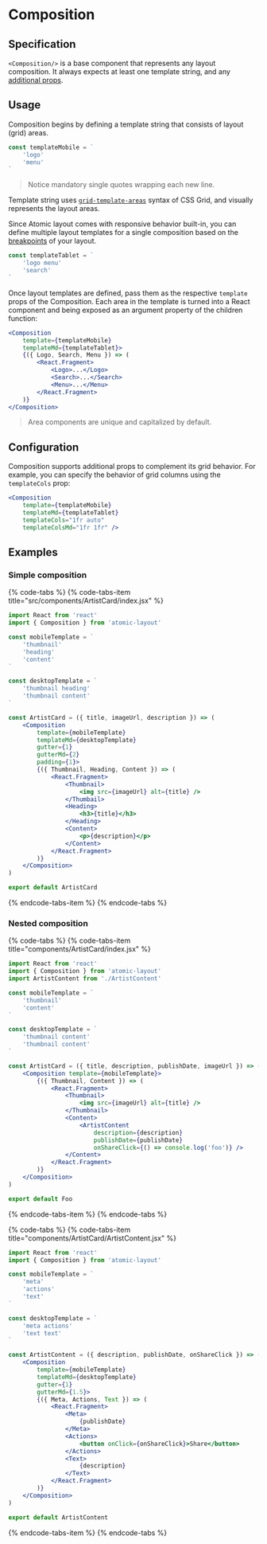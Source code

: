 # Composition

## Specification

`<Composition/>` is a base component that represents any layout composition. It always expects at least one template string, and any [additional props](../fundamentals/prop-aliases.md).

## Usage

Composition begins by defining a template string that consists of layout \(grid\) areas.

```jsx
const templateMobile = `
    'logo'
    'menu'
`
```

> Notice mandatory single quotes wrapping each new line.

Template string uses [`grid-template-areas`](https://developer.mozilla.org/en-US/docs/Web/CSS/grid-template-areas) syntax of CSS Grid, and visually represents the layout areas.

Since Atomic layout comes with responsive behavior built-in, you can define multiple layout templates for a single composition based on the [breakpoints](../fundamentals/breakpoints.md) of your layout.

```jsx
const templateTablet = `
    'logo menu'
    'search'
`
```

Once layout templates are defined, pass them as the respective `template` props of the Composition. Each area in the template is turned into a React component and being exposed as an argument property of the children function:

```jsx
<Composition
    template={templateMobile}
    templateMd={templateTablet}>
    {({ Logo, Search, Menu }) => (
        <React.Fragment>
            <Logo>...</Logo>
            <Search>...</Search>
            <Menu>...</Menu>
        </React.Fragment>
    )}
</Composition>
```

> Area components are unique and capitalized by default.

## Configuration

Composition supports additional props to complement its grid behavior. For example, you can specify the behavior of grid columns using the `templateCols` prop:

```jsx
<Composition
    template={templateMobile}
    templateMd={templateTablet}
    templateCols="1fr auto"
    templateColsMd="1fr 1fr" />
```

## Examples

### Simple composition

{% code-tabs %}
{% code-tabs-item title="src/components/ArtistCard/index.jsx" %}
```jsx
import React from 'react'
import { Composition } from 'atomic-layout'

const mobileTemplate = `
    'thumbnail'
    'heading'
    'content'
`

const desktopTemplate = `
    'thumbnail heading'
    'thumbnail content'
`

const ArtistCard = ({ title, imageUrl, description }) => (
    <Composition
        template={mobileTemplate}
        templateMd={desktopTemplate}
        gutter={1}
        gutterMd={2}
        padding={1}>
        {({ Thumbnail, Heading, Content }) => (
            <React.Fragment>
                <Thumbnail>
                    <img src={imageUrl} alt={title} />
                </Thumbail>
                <Heading>
                    <h3>{title}</h3>
                </Heading>
                <Content>
                    <p>{description}</p>
                </Content>
            </React.Fragment>
        )}
    </Composition>
)

export default ArtistCard
```
{% endcode-tabs-item %}
{% endcode-tabs %}

### Nested composition

{% code-tabs %}
{% code-tabs-item title="components/ArtistCard/index.jsx" %}
```jsx
import React from 'react'
import { Composition } from 'atomic-layout'
import ArtistContent from './ArtistContent'

const mobileTemplate = `
    'thumbnail'
    'content'
`

const desktopTemplate = `
    'thumbnail content'
    'thumbnail content'
`

const ArtistCard = ({ title, description, publishDate, imageUrl }) => (
    <Composition template={mobileTemplate}>
        {({ Thumbnail, Content }) => (
            <React.Fragment>
                <Thumbnail>
                    <img src={imageUrl} alt={title} />
                </Thumbnail>
                <Content>
                    <ArtistContent
                        description={description}
                        publishDate={publishDate}
                        onShareClick={() => console.log('foo')} />
                </Content>
            </React.Fragment>
        )}
    </Composition>
)

export default Foo
```
{% endcode-tabs-item %}
{% endcode-tabs %}

{% code-tabs %}
{% code-tabs-item title="components/ArtistCard/ArtistContent.jsx" %}
```jsx
import React from 'react'
import { Composition } from 'atomic-layout'

const mobileTemplate = `
    'meta'
    'actions'
    'text'
`

const desktopTemplate = `
    'meta actions'
    'text text'
`

const ArtistContent = ({ description, publishDate, onShareClick }) => (
    <Composition
        template={mobileTemplate}
        templateMd={desktopTemplate}
        gutter={1}
        gutterMd={1.5}>
        {({ Meta, Actions, Text }) => (
            <React.Fragment>
                <Meta>
                    {publishDate}
                </Meta>
                <Actions>
                    <button onClick={onShareClick}>Share</button>
                </Actions>
                <Text>
                    {description}
                </Text>
            </React.Fragment>
        )}
    </Composition>
)

export default ArtistContent
```
{% endcode-tabs-item %}
{% endcode-tabs %}



